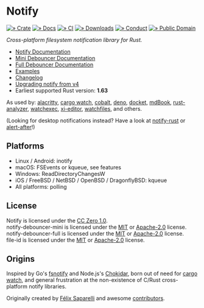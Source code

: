 # Notify

[![» Crate](https://flat.badgen.net/crates/v/notify)][crate]
[![» Docs](https://flat.badgen.net/badge/api/docs.rs/df3600)][notify-docs]
[![» CI](https://flat.badgen.net/github/checks/notify-rs/notify/main)][build]
[![» Downloads](https://flat.badgen.net/crates/d/notify)][crate]
[![» Conduct](https://flat.badgen.net/badge/contributor/covenant/5e0d73)][coc]
[![» Public Domain](https://flat.badgen.net/badge/license/CC0-1.0/purple)][cc0]

_Cross-platform filesystem notification library for Rust._


- [Notify Documentation][notify-docs]
- [Mini Debouncer Documentation][debouncer-mini-docs]
- [Full Debouncer Documentation][debouncer-full-docs]
- [Examples][examples]
- [Changelog][changelog]
- [Upgrading notify from v4](UPGRADING_V4_TO_V5.md)
- Earliest supported Rust version: **1.63**

As used by: [alacritty], [cargo watch], [cobalt], [deno], [docket], [mdBook],
[rust-analyzer], [watchexec], [xi-editor], [watchfiles],
and others.

(Looking for desktop notifications instead? Have a look at [notify-rust] or
[alert-after]!)

## Platforms

- Linux / Android: inotify
- macOS: FSEvents or kqueue, see features
- Windows: ReadDirectoryChangesW
- iOS / FreeBSD / NetBSD / OpenBSD / DragonflyBSD: kqueue
- All platforms: polling

## License

Notify is licensed under the [CC Zero 1.0][cc0].  
notify-debouncer-mini is licensed under the [MIT] or [Apache-2.0][apache] license.  
notify-debouncer-full is licensed under the [MIT] or [Apache-2.0][apache] license.  
file-id is licensed under the [MIT] or [Apache-2.0][apache] license.

## Origins

Inspired by Go's [fsnotify] and Node.js's [Chokidar], born out of need for
[cargo watch], and general frustration at the non-existence of C/Rust
cross-platform notify libraries.

Originally created by [Félix Saparelli] and awesome [contributors].

[Chokidar]: https://github.com/paulmillr/chokidar
[FileSystemEventSecurity]: https://developer.apple.com/library/mac/documentation/Darwin/Conceptual/FSEvents_ProgGuide/FileSystemEventSecurity/FileSystemEventSecurity.html
[debouncer-full-docs]: https://docs.rs/notify-debouncer-full/latest/notify_debouncer_full/
[debouncer-mini-docs]: https://docs.rs/notify-debouncer-mini/latest/notify_debouncer_mini/
[Félix Saparelli]: https://passcod.name
[alacritty]: https://github.com/jwilm/alacritty
[alert-after]: https://github.com/frewsxcv/alert-after
[build]: https://github.com/notify-rs/notify/actions
[cargo watch]: https://github.com/passcod/cargo-watch
[cc0]: ./notify/LICENSE-CC0
[MIT]: ./file-id/LICENSE-MIT
[apache]: ./file-id/LICENSE-APACHE
[changelog]: ./CHANGELOG.md
[cobalt]: https://github.com/cobalt-org/cobalt.rs
[coc]: http://contributor-covenant.org/version/1/4/
[contributors]: https://github.com/notify-rs/notify/graphs/contributors
[crate]: https://crates.io/crates/notify
[deno]: https://github.com/denoland/deno
[docket]: https://iwillspeak.github.io/docket/
[notify-docs]: https://docs.rs/notify/latest/notify/
[fsnotify]: https://github.com/fsnotify/fsnotify
[handlebars-iron]: https://github.com/sunng87/handlebars-iron
[hotwatch]: https://github.com/francesca64/hotwatch
[mdBook]: https://github.com/rust-lang-nursery/mdBook
[notify-rust]: https://github.com/hoodie/notify-rust
[rust-analyzer]: https://github.com/rust-analyzer/rust-analyzer
[serde]: https://serde.rs/
[watchexec]: https://github.com/mattgreen/watchexec
[wiki]: https://github.com/notify-rs/notify/wiki
[xi-editor]: https://xi-editor.io/
[watchfiles]: https://watchfiles.helpmanual.io/
[examples]: examples/
